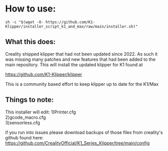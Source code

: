 # How to use:
```
sh -c "$(wget -O- https://github.com/K1-Klipper/installer_script_k1_and_max/raw/main/installer.sh)"
```


## What this does:

Creality shipped klipper that had not been updated since 2022. As such it was missing many patches and new features that had been added to the main repository. This will install the updated klipper for K1 found at

https://github.com/K1-Klipper/klipper


This is a community based effort to keep klipper up to date for the K1/Max


## Things to note:

This installer will edit:
1)Printer.cfg <br>
2)gcode_macro.cfg <br>
3)sensorless.cfg <br>

if you run into issues please download backups of those files from creality's github found here:
https://github.com/CrealityOfficial/K1_Series_Klipper/tree/main/config
